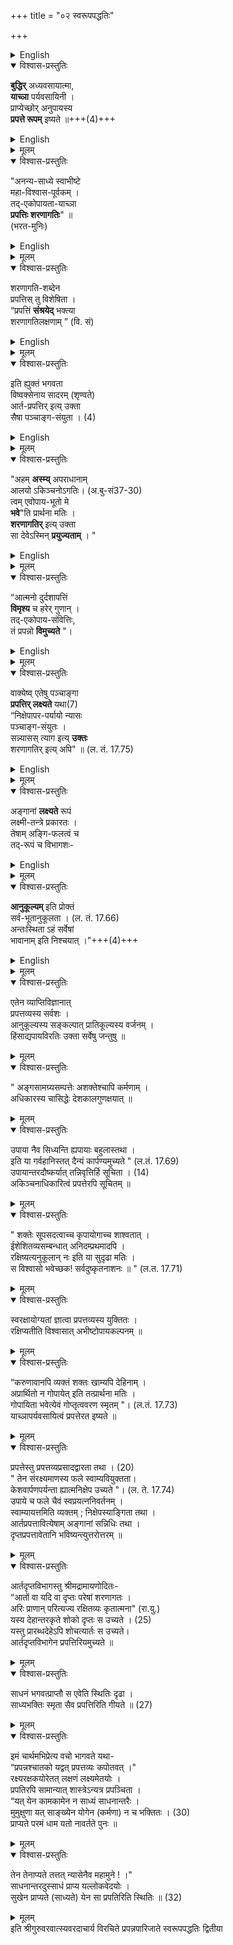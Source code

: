 +++
title = "०२ स्वरूपपद्धतिः"

+++

<details><summary>English</summary>

CHAPTER II. 
ON THE NATURE OF PRAPATTI. 
</details>


<details open><summary>विश्वास-प्रस्तुतिः</summary>

**बुद्धिर्** अध्यवसायात्मा,  
**याच्ञा** पर्यवसायिनी ।  
प्राप्येच्छोर् अनुपायस्य  
**प्रपत्ते रूपम्** इष्यते ॥+++(4)+++
</details>

<details><summary>English</summary>

The mental state consisting of determination which results in prayer, of a person who has a desire to attain but no means, is the nature of Prapatti. 
</details>


<details><summary>मूलम्</summary>

बुद्धिरध्यवसायात्मा याच्ञापर्यवसायिनी ।  
प्राप्येच्छोरनुपायस्य प्रपत्ते रूपमिष्यते ॥
</details>

<details open><summary>विश्वास-प्रस्तुतिः</summary>

"अनन्य-साध्ये स्वाभीष्टे  
महा-विश्वास-पूर्वकम् ।  
तद्-एकोपायता-याच्ञा  
**प्रपत्तिः शरणागतिः**" ॥  
(भरत-मुनिः)
</details>

<details><summary>English</summary>

2. The prayer which with great faith, regards, that (God) alone as the only means for the attainment of a desire incapable of being attained by any other means, is the Pra- patti known as saranaguti (seeking refuge with God). 
</details>


<details><summary>मूलम्</summary>

"अनन्यसाध्ये स्वाभीष्टे महाविश्वासपूर्वकम् ।  
तदेकोपायतायाच्ञा प्रपत्तिः शरणागतिः" ॥ (भरतमुनि)
</details>

<details open><summary>विश्वास-प्रस्तुतिः</summary>

शरणागति-शब्देन  
प्रपत्तिस् तु विशेषिता ।  
“प्रपत्तिं **संश्रयेद्** भक्त्या  
शरणागतिलक्षणाम् ” (वि. सं)  
</details>

<details><summary>English</summary>

3. By the word saranagati, prapatti is specified. There- fore seek with bhakti (love and devotion) this Prapatti which is characterised as saranagati. 
</details>


<details><summary>मूलम्</summary>

शरणागतिशब्देन प्रपत्तिस्तु विशेषिता ।  
“प्रपत्तिं संश्रयेद्भक्त्या शरणागतिलक्षणाम् ” (वि. सं)  
</details>

<details open><summary>विश्वास-प्रस्तुतिः</summary>

इति ह्युक्तं भगवता  
विष्वक्सेनाय सादरम् (शृण्वते)  
आर्त-प्रपत्तिर् इत्य् उक्ता  
सैषा पञ्चाङ्ग-संयुता । (4)  
</details>

<details><summary>English</summary>

4. This which with love has been declared by Bhagavan Vishnu to Vishvaksena is known as Arta-prapatti (the pro- patti of the miserable); and it has five accessories (angas). 
</details>


<details><summary>मूलम्</summary>

इति ह्युक्तं भगवता विष्वक्सेनाय सादरम् (शृण्वते)  
आर्तप्रपत्तिरित्युक्ता सैषा पञ्चाङ्गसंयुता । (4)  

</details>


<details open><summary>विश्वास-प्रस्तुतिः</summary>

"अहम् **अस्म्य्** अपराधानाम्  
आलयो ऽकिञ्चनोऽगतिः। (अ.बु-सं37-30)  
त्वम् एवोपाय-भूतो मे  
**भवे**"ति प्रार्थना मतिः ।  
**शरणागतिर्** इत्य् उक्ता  
सा देवेऽस्मिन् **प्रयुज्यताम्** । "  
</details>

<details><summary>English</summary>

5. I am the abode of all sins, utterly incapable and helpless, Thou alone O Lord become my means?' Such a condition of the mind is called saranagati. Let this (Sara- nagat) be directed towards the Lord. 
</details>


<details><summary>मूलम्</summary>

अहमस्म्यपराधानामालयोऽकिञ्चनोऽगतिः।(अ.बु-सं37-30)  
त्वमेवोपायभूतो मे भवेति प्रार्थना मतिः ।  
शरणागतिरित्युक्ता सा देवेऽस्मिन् प्रयुज्यताम् । "  

</details>


<details open><summary>विश्वास-प्रस्तुतिः</summary>

“आत्मनो दुर्दशापत्तिं  
**विमृश्य** च हरेर् गुणान् ।  
तद्-एकोपाय-संवित्तिः,  
तं प्रपन्नो **विमुच्यते** "।  
</details>

<details><summary>English</summary>

6. That prapanna is released from the bonds of samsara* who considering well the bad lot that has befallen him and the (attractive) qualities of Hari and being fully conscious that God is the only means, seeks refuge with Him. 


*Samsara, is from Samari, to flow continuously; the course of circuit of worldly life. Hence, transmigration or succession of births and deaths. 
</details>


<details><summary>मूलम्</summary>

“आत्मनो दुर्दशापत्तिं विमृश्य च हरेर्गुणान् ।  
तदेकोपायसंवित्तिः तं प्रपन्नो विमुच्यते "।  
</details>


<details open><summary>विश्वास-प्रस्तुतिः</summary>

वाक्येष्व् एतेषु पञ्चाङ्गा  
**प्रपत्तिर् लक्ष्यते** यथा(7)  
“निक्षेपापर-पर्यायो न्यासः  
पञ्चाङ्ग-संयुतः ।  
सन्न्यासस् त्याग इत्य् **उक्तः**  
शरणागतिर् इत्य् अपि" ॥ (ल. तं. 17.75)
</details>

<details><summary>English</summary>

7--8. In the above sentences the Prapatti of five angus (accessories) is mentioned. For (this Prapatti is also) syno- nymous with Nikshepu (self-resignation to the care of God) Nyas the five-membered' (Panchangalukshana) Sannyasa '(self-resignation), Tyaga (giving up ones self to God), and Sarunayati (seeking refuge with God). 
</details>


<details><summary>मूलम्</summary>

वाक्येष्वेतेषु पञ्चाङ्गा प्रपत्तिर्लक्ष्यते यथा(7)  
“निक्षेपापरपर्यायो न्यासः पञ्चाङ्गसंयुतः ।  
सन्न्यासस्त्याग इत्युक्तः शरणागतिरित्यपि" ॥ (ल. तं. 17.75)
</details>


<details open><summary>विश्वास-प्रस्तुतिः</summary>

अङ्गानां **लक्ष्यते** रूपं  
लक्ष्मी-तन्त्रे प्रकारतः ।  
तेषाम् अङ्गि-फलत्वं च  
तद्-रूपं च विभागशः-  
</details>

<details><summary>English</summary>

9. According to the Lakshmitantra, by (the two angas (viz) the resolution to preserve conformity to his will and the abandoning of opposition to it-are (in a way) predicated the nature of the (other three) angas; moreover to these anyas the same fruit as that of their principal (prapatti) (is attributed) and their several natures (are also pointed out). 
</details>


<details><summary>मूलम्</summary>

अङ्गानां लक्ष्यते रूपं लक्ष्मीतन्त्रे प्रकारतः ।  
तेषामङ्गिफलत्वं च तद्रूपं च विभागशः-  
</details>


<details open><summary>विश्वास-प्रस्तुतिः</summary>

**आनुकूल्यम्** इति प्रोक्तं  
सर्व-भूतानुकूलता । (ल. तं. 17.66)  
अन्तःस्थिता ऽहं सर्वेषां  
भावानाम् इति निश्चयात् ।"+++(4)+++  
</details>

<details><summary>English</summary>

10. Owing to the certainty of feeling that I abide inside all beings, kindness to all beings is said to be this 'Conformity (to me)'
</details>


<details><summary>मूलम्</summary>

आनुकूल्यमिति प्रोक्तं सर्वभूतानुकूलता । (ल. तं. 17.66)  
अन्तःस्थिताऽहं सर्वेषां भावानामिति निश्चयात् ।"  
</details>


<details open><summary>विश्वास-प्रस्तुतिः</summary>

एतेन व्याप्तिविज्ञानात्  
प्रपत्तव्यस्य सर्वशः ।  
आनुकूल्यस्य सङ्कल्पात् प्रातिकूल्यस्य वर्जनम् ।  
हिंसाद्यपायविरतिः उक्ता सर्वेषु जन्तुषु ॥
</details>

<details><summary>मूलम्</summary>

एतेन व्याप्तिविज्ञानात् प्रपत्तव्यस्य सर्वशः ।  
आनुकूल्यस्य सङ्कल्पात् प्रातिकूल्यस्य वर्जनम् ।  
हिंसाद्यपायविरतिः उक्ता सर्वेषु जन्तुषु ॥
</details>

<details open><summary>विश्वास-प्रस्तुतिः</summary>

" अङ्गसामग्र्यसम्पत्तेः अशक्तेश्चापि कर्मणाम् ।  
अधिकारस्य चासिद्धेः देशकालगुणक्षयात् ॥
</details>

<details><summary>मूलम्</summary>

" अङ्गसामग्र्यसम्पत्तेः अशक्तेश्चापि कर्मणाम् ।  
अधिकारस्य चासिद्धेः देशकालगुणक्षयात् ॥
</details>

<details open><summary>विश्वास-प्रस्तुतिः</summary>

उपाया नैव सिध्यन्ति ह्यपायाः बहुलास्तथा ।  
इति या गर्वहानिस्तत् दैन्यं कार्पण्यमुच्यते " (ल.तं. 17.69)  
उपायान्तरदौष्कर्यात् तन्निवृत्तिर्हि सूचिता । (14)  
अकिञ्चनाधिकारित्वं प्रपत्तेरपि सूचितम् ॥
</details>

<details><summary>मूलम्</summary>

उपाया नैव सिध्यन्ति ह्यपायाः बहुलास्तथा ।  
इति या गर्वहानिस्तत् दैन्यं कार्पण्यमुच्यते " (ल.तं. 17.69)  
उपायान्तरदौष्कर्यात् तन्निवृत्तिर्हि सूचिता । (14)  
अकिञ्चनाधिकारित्वं प्रपत्तेरपि सूचितम् ॥
</details>

<details open><summary>विश्वास-प्रस्तुतिः</summary>

" शक्तेः सूपसदत्वाच्च कृपायोगाच्च शाश्वतात् ।  
ईशेशितव्यसम्बन्धात् अनिदम्प्रथमादपि ।  
रक्षिष्यत्यनुकूलान् नः इति या सुदृढा मतिः ।  
स विश्वासो भवेच्छक! सर्वदुष्कृतनाशनः ॥ " (ल.त. 17.71)
</details>

<details><summary>मूलम्</summary>

" शक्तेः सूपसदत्वाच्च कृपायोगाच्च शाश्वतात् ।  
ईशेशितव्यसम्बन्धात् अनिदम्प्रथमादपि ।  
रक्षिष्यत्यनुकूलान् नः इति या सुदृढा मतिः ।  
स विश्वासो भवेच्छक! सर्वदुष्कृतनाशनः ॥ " (ल.त. 17.71)
</details>

<details open><summary>विश्वास-प्रस्तुतिः</summary>

स्वरक्षायोग्यतां ज्ञात्वा प्रपत्तव्यस्य युक्तितः ।  
रक्षिप्यतीति विश्वासात् अभीष्टोपायकल्पनम् ॥
</details>

<details><summary>मूलम्</summary>

स्वरक्षायोग्यतां ज्ञात्वा प्रपत्तव्यस्य युक्तितः ।  
रक्षिप्यतीति विश्वासात् अभीष्टोपायकल्पनम् ॥
</details>

<details open><summary>विश्वास-प्रस्तुतिः</summary>

“करुणावानपि व्यक्तं शक्तः खाम्यपि देहिनाम् ।  
अप्रार्थितो न गोपायेत् इति तत्प्रार्थना मतिः ।  
गोपायिता भवेत्येवं गोप्तृत्ववरण स्मृतम् "। (ल.तं. 17.73)  
याच्ञापर्यवसायित्वं प्रपत्तेरत इष्यते ॥
</details>

<details><summary>मूलम्</summary>

“करुणावानपि व्यक्तं शक्तः खाम्यपि देहिनाम् ।  
अप्रार्थितो न गोपायेत् इति तत्प्रार्थना मतिः ।  
गोपायिता भवेत्येवं गोप्तृत्ववरण स्मृतम् "। (ल.तं. 17.73)  
याच्ञापर्यवसायित्वं प्रपत्तेरत इष्यते ॥
</details>

<details open><summary>विश्वास-प्रस्तुतिः</summary>

प्रपत्तेस्तु प्रपत्तव्यप्रसादद्वारता तथा । (20)  
" तेन संरक्ष्यमाणस्य फले स्वाम्यवियुक्तता।  
केशवार्पणपर्यन्ता ह्यात्मनिक्षेप उच्यते "। (ल. ते. 17.74)  
उपाये च फले चैवं स्वप्रयत्ननिवर्तनम् ।  
स्वाम्यायत्तमिति व्यक्तम् ; निक्षेपस्याङ्गिता तथा ।  
आर्तप्रपत्तावित्येषाम् अङ्गानां सन्निधिः तथा ।  
दृप्तप्रपत्तावेतानि भविष्यन्त्युत्तरोत्तरम् ॥
</details>

<details><summary>मूलम्</summary>

प्रपत्तेस्तु प्रपत्तव्यप्रसादद्वारता तथा । (20)  
" तेन संरक्ष्यमाणस्य फले स्वाम्यवियुक्तता।  
केशवार्पणपर्यन्ता ह्यात्मनिक्षेप उच्यते "। (ल. ते. 17.74)  
उपाये च फले चैवं स्वप्रयत्ननिवर्तनम् ।  
स्वाम्यायत्तमिति व्यक्तम् ; निक्षेपस्याङ्गिता तथा ।  
आर्तप्रपत्तावित्येषाम् अङ्गानां सन्निधिः तथा ।  
दृप्तप्रपत्तावेतानि भविष्यन्त्युत्तरोत्तरम् ॥
</details>

<details open><summary>विश्वास-प्रस्तुतिः</summary>

आर्तदृप्तविभागस्तु श्रीमद्रामायणोदितः-  
“आतों वा यदि वा दृप्तः परेषां शरणागतः ।  
अरिः प्राणान् परित्यज्य रक्षितव्यः कृतात्मना" (रा.यु.)  
यस्य देहान्तरकृते शोको दृप्तः स उच्यते । (25)  
यस्तु प्रारब्धदेहेऽपि शोचत्यार्तः स उच्यते।  
आर्तदृप्तविभागेन प्रपत्तिरियमुच्यते ॥
</details>

<details><summary>मूलम्</summary>

आर्तदृप्तविभागस्तु श्रीमद्रामायणोदितः-  
“आतों वा यदि वा दृप्तः परेषां शरणागतः ।  
अरिः प्राणान् परित्यज्य रक्षितव्यः कृतात्मना" (रा.यु.)  
यस्य देहान्तरकृते शोको दृप्तः स उच्यते । (25)  
यस्तु प्रारब्धदेहेऽपि शोचत्यार्तः स उच्यते।  
आर्तदृप्तविभागेन प्रपत्तिरियमुच्यते ॥
</details>

<details open><summary>विश्वास-प्रस्तुतिः</summary>

साधनं भगवत्प्राप्तौ स एवेति स्थितिः दृढा ।  
साध्यभक्तिः स्मृता सैव प्रपत्तिरिति गीयते ॥ (27)
</details>

<details><summary>मूलम्</summary>

साधनं भगवत्प्राप्तौ स एवेति स्थितिः दृढा ।  
साध्यभक्तिः स्मृता सैव प्रपत्तिरिति गीयते ॥ (27)
</details>

<details open><summary>विश्वास-प्रस्तुतिः</summary>

इमं चार्थमभिप्रेत्य वचो भागवते यथा-  
“प्रपन्नश्चातको यद्वत् प्रपत्तव्यः कपोतवत् ।"  
रक्ष्यरक्षकयोरेतत् लक्षणं लक्ष्यमेतयोः ।  
प्रपतिरपि सामान्यात् शास्त्रेऽन्यत्र प्रपञ्चिता ।  
“यत् येन कामकामेन न साध्यं साधनान्तरैः ।  
मुमुक्षुणा यत् साङ्ख्येन योगेन (कर्मणा) न च भक्तितः । (30)  
प्राप्यते परमं धाम यतो नावर्तते पुनः ॥
</details>

<details><summary>मूलम्</summary>

इमं चार्थमभिप्रेत्य वचो भागवते यथा-  
“प्रपन्नश्चातको यद्वत् प्रपत्तव्यः कपोतवत् ।"  
रक्ष्यरक्षकयोरेतत् लक्षणं लक्ष्यमेतयोः ।  
प्रपतिरपि सामान्यात् शास्त्रेऽन्यत्र प्रपञ्चिता ।  
“यत् येन कामकामेन न साध्यं साधनान्तरैः ।  
मुमुक्षुणा यत् साङ्ख्येन योगेन (कर्मणा) न च भक्तितः । (30)  
प्राप्यते परमं धाम यतो नावर्तते पुनः ॥
</details>

<details open><summary>विश्वास-प्रस्तुतिः</summary>

तेन तेनाप्यते तत्तत् न्यासेनैव महामुने ! ।"  
साधनान्तरदुस्साधं प्राप्य यल्लोकवेदयोः ।  
सुखेन प्राप्यते (साध्यते) येन सा प्रपतिरिति स्थितिः ॥ (32)
</details>

<details><summary>मूलम्</summary>

तेन तेनाप्यते तत्तत् न्यासेनैव महामुने ! ।"  
साधनान्तरदुस्साधं प्राप्य यल्लोकवेदयोः ।  
सुखेन प्राप्यते (साध्यते) येन सा प्रपतिरिति स्थितिः ॥ (32)
</details>
इति श्रीगुरुवरवात्स्यवरदाचार्य विरचिते  
प्रपन्नपारिजाते स्वरूपपद्धतिः द्वितीया  
